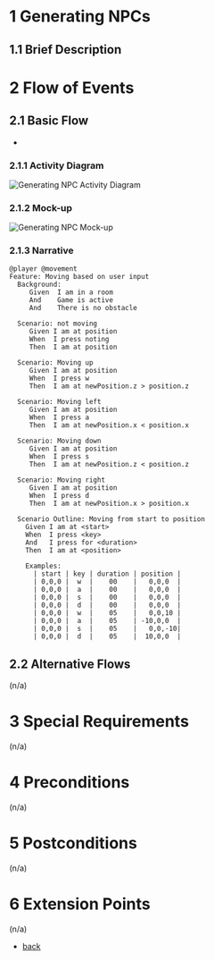 # 1 Generating NPCs

## 1.1 Brief Description

# 2 Flow of Events
## 2.1 Basic Flow
- 

### 2.1.1 Activity Diagram
![Generating NPC Activity Diagram](https://albgei.github.io/gamedevs/UCs/UC6%20Activity%20Diagram.png)

### 2.1.2 Mock-up
![Generating NPC Mock-up](https://albgei.github.io/gamedevs/UCs/UC6%20Mark-up.jpg)

### 2.1.3 Narrative
```gherkin
@player @movement
Feature: Moving based on user input
  Background:
     Given  I am in a room
     And    Game is active
     And    There is no obstacle

  Scenario: not moving
     Given I am at position
     When  I press noting
     Then  I am at position

  Scenario: Moving up
     Given I am at position
     When  I press w
     Then  I am at newPosition.z > position.z

  Scenario: Moving left
     Given I am at position
     When  I press a
     Then  I am at newPosition.x < position.x

  Scenario: Moving down
     Given I am at position
     When  I press s
     Then  I am at newPosition.z < position.z

  Scenario: Moving right
     Given I am at position
     When  I press d
     Then  I am at newPosition.x > position.x

  Scenario Outline: Moving from start to position
    Given I am at <start>
    When  I press <key>
    And   I press for <duration>
    Then  I am at <position>

    Examples: 
      | start | key | duration | position |
      | 0,0,0 |  w  |    00    |   0,0,0  |
      | 0,0,0 |  a  |    00    |   0,0,0  |
      | 0,0,0 |  s  |    00    |   0,0,0  |
      | 0,0,0 |  d  |    00    |   0,0,0  |
      | 0,0,0 |  w  |    05    |   0,0,10 |
      | 0,0,0 |  a  |    05    | -10,0,0  |
      | 0,0,0 |  s  |    05    |   0,0,-10|
      | 0,0,0 |  d  |    05    |  10,0,0  |
```

## 2.2 Alternative Flows
(n/a)

# 3 Special Requirements
(n/a)

# 4 Preconditions
(n/a)

# 5 Postconditions
(n/a)
 
# 6 Extension Points
(n/a)

- [back](https://albgei.github.io/gamedevs/blog-2021-10-28)




<script src="https://utteranc.es/client.js"
        repo="albgei/gamedevs"
        issue-term="pathname"
        label="commentary_"
        theme="github-dark"
        crossorigin="anonymous"
        async>
